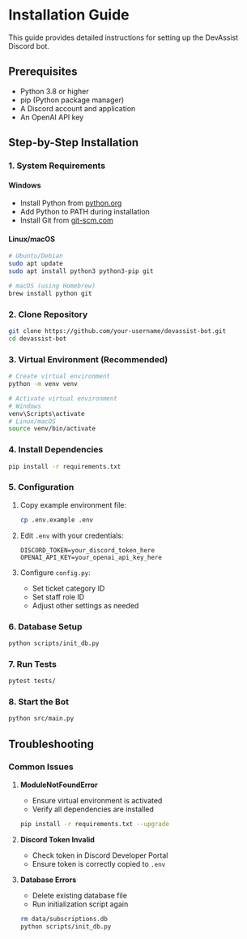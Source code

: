 # Installation Guide

This guide provides detailed instructions for setting up the DevAssist Discord bot.

## Prerequisites

- Python 3.8 or higher
- pip (Python package manager)
- A Discord account and application
- An OpenAI API key

## Step-by-Step Installation

### 1. System Requirements

#### Windows

- Install Python from [python.org](https://python.org)
- Add Python to PATH during installation
- Install Git from [git-scm.com](https://git-scm.com)

#### Linux/macOS

```bash
# Ubuntu/Debian
sudo apt update
sudo apt install python3 python3-pip git

# macOS (using Homebrew)
brew install python git
```

### 2. Clone Repository

```bash
git clone https://github.com/your-username/devassist-bot.git
cd devassist-bot
```

### 3. Virtual Environment (Recommended)

```bash
# Create virtual environment
python -m venv venv

# Activate virtual environment
# Windows
venv\Scripts\activate
# Linux/macOS
source venv/bin/activate
```

### 4. Install Dependencies

```bash
pip install -r requirements.txt
```

### 5. Configuration

1. Copy example environment file:

   ```bash
   cp .env.example .env
   ```

2. Edit `.env` with your credentials:

   ```env
   DISCORD_TOKEN=your_discord_token_here
   OPENAI_API_KEY=your_openai_api_key_here
   ```

3. Configure `config.py`:
   - Set ticket category ID
   - Set staff role ID
   - Adjust other settings as needed

### 6. Database Setup

```bash
python scripts/init_db.py
```

### 7. Run Tests

```bash
pytest tests/
```

### 8. Start the Bot

```bash
python src/main.py
```

## Troubleshooting

### Common Issues

1. **ModuleNotFoundError**
   - Ensure virtual environment is activated
   - Verify all dependencies are installed

   ```bash
   pip install -r requirements.txt --upgrade
   ```

2. **Discord Token Invalid**
   - Check token in Discord Developer Portal
   - Ensure token is correctly copied to `.env`

3. **Database Errors**
   - Delete existing database file
   - Run initialization script again

   ```bash
   rm data/subscriptions.db
   python scripts/init_db.py
   ```
